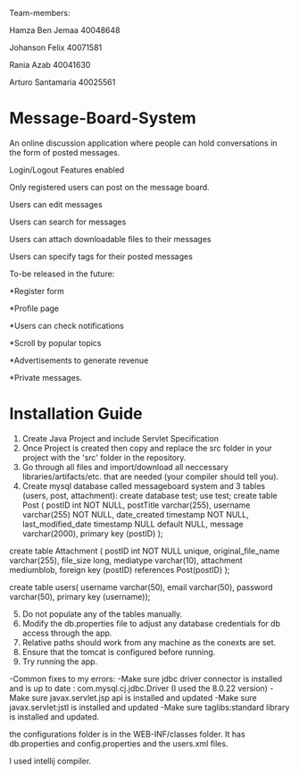 Team-members:

Hamza Ben Jemaa 40048648

Johanson Felix 40071581

Rania Azab 40041630

Arturo Santamaria 40025561

# Message-Board-System

An online discussion application where people can hold conversations in the form of posted messages. 

Login/Logout Features enabled

Only registered users can post on the message board.

Users can edit messages

Users can search for messages

Users can attach downloadable files to their messages

Users can specify tags for their posted messages

To-be released in the future:

  *Register form
  
  *Profile page
  
  *Users can check notifications
  
  *Scroll by popular topics 
  
  *Advertisements to generate revenue
  
  *Private messages.
  
  # Installation Guide
  
  1. Create Java Project and include Servlet Specification
  2. Once Project is created then copy and replace the src folder in your project with the 'src' folder in the repository.
  3. Go through all files and import/download all neccessary libraries/artifacts/etc. that are needed (your compiler should tell you).
  4. Create mysql database called messageboard system and 3 tables (users, post, attachment):
      create database test;
      use test;
      create table Post (
postID int NOT NULL,
postTitle varchar(255),
username varchar(255) NOT NULL,
date_created timestamp NOT NULL,
last_modified_date timestamp NULL default NULL,
message varchar(2000),
primary key (postID)
);

create table Attachment (
postID int NOT NULL unique,
original_file_name varchar(255),
file_size long,
mediatype varchar(10),
attachment mediumblob,
foreign key (postID) references Post(postID)
);

create table users(
username varchar(50),
email varchar(50),
password varchar(50),
primary key (username));


  5. Do not populate any of the tables manually.
  6. Modify the db.properties file to adjust any database credentials for db access through the app.
  7. Relative paths should work from any machine as the conexts are set.
  8. Ensure that the tomcat is configured before running.
  9. Try running the app.

-Common fixes to my errors:
 -Make sure jdbc driver connector is installed and is up to date : com.mysql.cj.jdbc.Driver (I used the 8.0.22 version)
 -Make sure javax.servlet.jsp api is installed and updated
 -Make sure javax.servlet:jstl is installed and updated
 -Make sure taglibs:standard library is installed and updated.
 
 the configurations folder is in the WEB-INF/classes folder. It has db.properties and config.properties and the users.xml files.
 
 I used intellij compiler.
  
  
